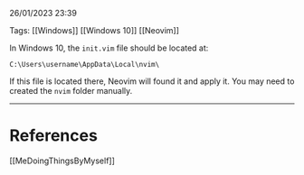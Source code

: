26/01/2023 23:39

Tags: [[Windows]] [[Windows 10]] [[Neovim]]

In Windows 10, the `init.vim` file should be located at:

```
C:\Users\username\AppData\Local\nvim\
```

If this file is located there, Neovim will found it and apply it. You may need to created the `nvim` folder manually. 

---
# References

[[MeDoingThingsByMyself]]